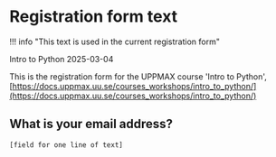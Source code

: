 # Registration form text

!!! info "This text is used in the current registration form"

Intro to Python 2025-03-04

This is the registration form for the UPPMAX course 'Intro to Python',
[https://docs.uppmax.uu.se/courses_workshops/intro_to_python/](https://docs.uppmax.uu.se/courses_workshops/intro_to_python/)

## What is your email address?

```text
[field for one line of text]
```
